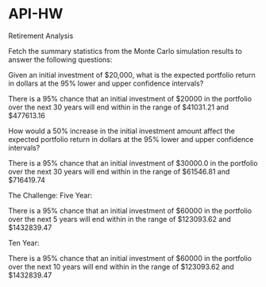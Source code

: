 # API-HW

Retirement Analysis

Fetch the summary statistics from the Monte Carlo simulation results to answer the following questions:

Given an initial investment of $20,000, what is the expected portfolio return in dollars at the 95% lower and upper confidence intervals?

There is a 95% chance that an initial investment of $20000 in the portfolio over the next 30 years will end within in the range of $41031.21 and $477613.16

How would a 50% increase in the initial investment amount affect the expected portfolio return in dollars at the 95% lower and upper confidence intervals?

There is a 95% chance that an initial investment of $30000.0 in the portfolio over the next 30 years will end within in the range of $61546.81 and $716419.74

The Challenge: 
Five Year:

There is a 95% chance that an initial investment of $60000 in the portfolio over the next 5 years will end within in the range of $123093.62 and $1432839.47

Ten Year:

There is a 95% chance that an initial investment of $60000 in the portfolio over the next 10 years will end within in the range of $123093.62 and $1432839.47